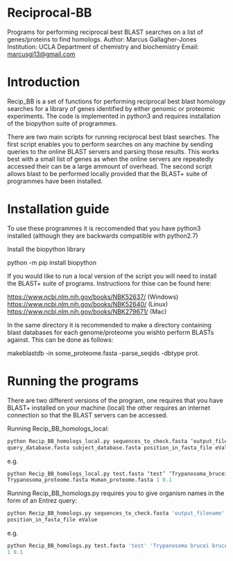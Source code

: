 # Reciprocal-BB
Programs for performing reciprocal best BLAST searches on a list of genes/proteins to find homologs. 
Author: Marcus Gallagher-Jones
Institution: UCLA Department of chemistry and biochemistry
Email: marcusgj13@gmail.com

# Introduction 

Recip_BB is a set of functions for performing reciprocal best blast homology searches
for a library of genes identified by either genomic or proteomic experiments. 
The code is implemented in python3 and requires installation of the biopython suite 
of programmes. 

There are two main scripts for running reciprocal best blast searches.
The first script enables you to perform searches on any machine by sending queries to
the online BLAST servers and parsing those results. This works best with a small list
of genes as when the online servers are repeatedly accessed their can be a large ammount
of overhead. The second script allows blast to be performed locally provided that the
BLAST+ suite of programmes have been installed.

# Installation guide 

To use these programmes it is reccomended that you have python3 installed (although they
are backwards compatible with python2.7)

Install the biopython library

python -m pip install biopython

If you would like to run a local version of the script you will need to install the BLAST+
suite of programs. Instructions for thise can be found here:

https://www.ncbi.nlm.nih.gov/books/NBK52637/ (Windows)
https://www.ncbi.nlm.nih.gov/books/NBK52640/ (Linux)
https://www.ncbi.nlm.nih.gov/books/NBK279671/ (Mac)

In the same directory it is recommended to make a directory containing blast databases
for each genome/proteome you wishto perform BLASTs against. This can be done as follows:

makeblastdb -in some_proteome.fasta -parse_seqids -dbtype prot.


# Running the programs 

There are two different versions of the program, one requires that you have BLAST+ 
installed on your machine (local) the other requires an internet connection so that
the BLAST servers can be accessed. 

Running Recip_BB_homologs_local:
```python
python Recip_BB_homologs_local.py sequences_to_check.fasta ‘output_filename’ ‘query_organism_name’ ‘subject_organism_name’ 
query_database.fasta subject_database.fasta position_in_fasta_file eValue  
```
e.g.
```python
python Recip_BB_homologs_local.py test.fasta ‘test’ ‘Trypanosoma_brucei_brucei’ ‘Homo_Sapiens’ 
Trypanosoma_proteome.fasta Human_proteome.fasta 1 0.1
```
Running Recip_BB_homologs.py requires you to give organism names in the form of an Entrez query:
```python
python Recip_BB_homologs.py sequences_to_check.fasta 'output_filename' 'query_organism_name' 'subject_organism_name'
position_in_fasta_file eValue 
```
e.g.
```python
python Recip_BB_homologs.py test.fasta 'test' 'Trypanosoma brucei brucei [organism]' 'Homo sapiens [organism]'
1 0.1
```
